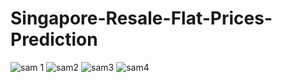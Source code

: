 # Singapore-Resale-Flat-Prices-Prediction

![sam 1](https://github.com/Viswanathan25/Singapore-Resale-Flat-Prices-Prediction/assets/131848906/c3a763d2-ee47-44c5-81f2-87c6a9e0eed9)
![sam2](https://github.com/Viswanathan25/Singapore-Resale-Flat-Prices-Prediction/assets/131848906/0fe0c1e1-eaa7-4add-9c3b-c9b0de2c03c5)
![sam3](https://github.com/Viswanathan25/Singapore-Resale-Flat-Prices-Prediction/assets/131848906/3641adfd-5407-4cee-a4a9-2b07ac051788)
![sam4](https://github.com/Viswanathan25/Singapore-Resale-Flat-Prices-Prediction/assets/131848906/d6dbb7ea-84c1-4daf-96c1-b67b4a39448d)

